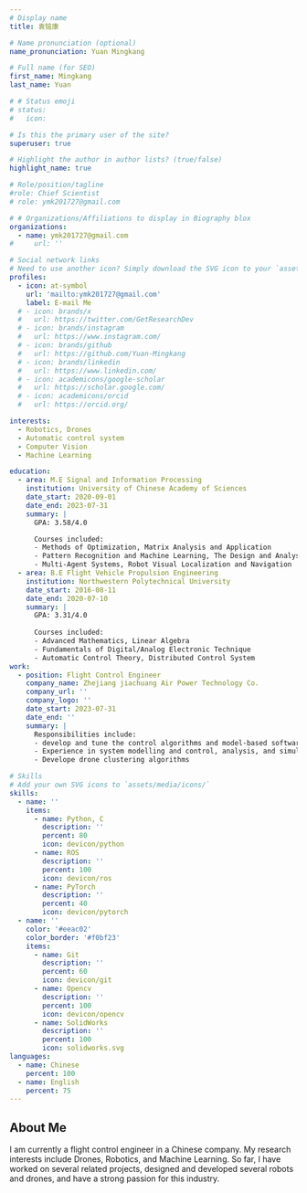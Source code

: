 ```yaml
---
# Display name
title: 袁铭康

# Name pronunciation (optional)
name_pronunciation: Yuan Mingkang

# Full name (for SEO)
first_name: Mingkang
last_name: Yuan

# # Status emoji
# status:
#   icon: 

# Is this the primary user of the site?
superuser: true

# Highlight the author in author lists? (true/false)
highlight_name: true

# Role/position/tagline
#role: Chief Scientist
# role: ymk201727@gmail.com

# # Organizations/Affiliations to display in Biography blox
organizations:
  - name: ymk201727@gmail.com
#     url: ''

# Social network links
# Need to use another icon? Simply download the SVG icon to your `assets/media/icons/` folder.
profiles:
  - icon: at-symbol
    url: 'mailto:ymk201727@gmail.com'
    label: E-mail Me
  # - icon: brands/x
  #   url: https://twitter.com/GetResearchDev
  # - icon: brands/instagram
  #   url: https://www.instagram.com/
  # - icon: brands/github
  #   url: https://github.com/Yuan-Mingkang
  # - icon: brands/linkedin
  #   url: https://www.linkedin.com/
  # - icon: academicons/google-scholar
  #   url: https://scholar.google.com/
  # - icon: academicons/orcid
  #   url: https://orcid.org/

interests:
  - Robotics, Drones
  - Automatic control system
  - Computer Vision
  - Machine Learning

education:
  - area: M.E Signal and Information Processing
    institution: University of Chinese Academy of Sciences
    date_start: 2020-09-01
    date_end: 2023-07-31
    summary: |
      GPA: 3.58/4.0

      Courses included:
      - Methods of Optimization, Matrix Analysis and Application
      - Pattern Recognition and Machine Learning, The Design and Analysis of Computer Algorithm
      - Multi-Agent Systems, Robot Visual Localization and Navigation
  - area: B.E Flight Vehicle Propulsion Engineering
    institution: Northwestern Polytechnical University
    date_start: 2016-08-11
    date_end: 2020-07-10
    summary: |
      GPA: 3.31/4.0
      
      Courses included:
      - Advanced Mathematics, Linear Algebra
      - Fundamentals of Digital/Analog Electronic Technique
      - Automatic Control Theory, Distributed Control System
work:
  - position: Flight Control Engineer
    company_name: Zhejiang jiachuang Air Power Technology Co.
    company_url: ''
    company_logo: ''
    date_start: 2023-07-31
    date_end: ''
    summary: |
      Responsibilities include:
      - develop and tune the control algorithms and model-based software
      - Experience in system modelling and control, analysis, and simulation in aircraft applications
      - Develope drone clustering algorithms

# Skills
# Add your own SVG icons to `assets/media/icons/`
skills:
  - name: ''
    items:
      - name: Python, C
        description: ''
        percent: 80
        icon: devicon/python
      - name: ROS
        description: ''
        percent: 100
        icon: devicon/ros
      - name: PyTorch
        description: ''
        percent: 40
        icon: devicon/pytorch
  - name: ''
    color: '#eeac02'
    color_border: '#f0bf23'
    items:
      - name: Git
        description: ''
        percent: 60
        icon: devicon/git
      - name: Opencv
        description: ''
        percent: 100
        icon: devicon/opencv
      - name: SolidWorks
        description: ''
        percent: 100
        icon: solidworks.svg
languages:
  - name: Chinese
    percent: 100
  - name: English
    percent: 75
---
```


## About Me

I am currently a flight control engineer in a Chinese company. My research interests include Drones, Robotics, and Machine Learning. So far, I have worked on several related projects, designed and developed several robots and drones, and have a strong passion for this industry.


